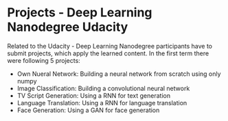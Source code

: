 # Projects - Deep Learning Nanodegree Udacity

Related to the Udacity - Deep Learning Nanodegree participants have to submit projects, which apply the learned content.
In the first term there were following 5 projects:
* Own Nueral Network: Building a neural network from scratch using only numpy
* Image Classification: Building a convolutional neural network
* TV Script Generation: Using a RNN for text generation
* Language Translation: Using a RNN for language translation
* Face Generation: Using a GAN for face generation

